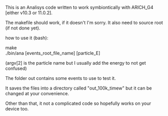 This is an Analisys code written to work symbiontically with ARICH_G4 [either v10.3 or 11.0.2].  

The makefile should work, if it doesn't I'm sorry. It also need to source root (if not done yet).  
  
how to use it (bash):  
  
  make   
  ./bin/ana [events_root_file_name] [particle_E]   
    
(argv[2] is the particle name but I usually add the energy to not get confused)  

The folder out contains some events to use to test it.

It saves the files into a directory called "out_100k_timew" but it can be changed at your convenience.  

Other than that, it not a complicated code so hopefully works on your device too.  
